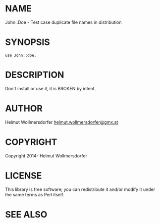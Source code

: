 # NAME

John::Doe - Test case duplicate file names in distribution

# SYNOPSIS

    use John::doe;

# DESCRIPTION

Don't install or use it, it is BROKEN by intent.

# AUTHOR

Helmut Wollmersdorfer <helmut.wollmersdorfer@gmx.at>

# COPYRIGHT

Copyright 2014- Helmut Wollmersdorfer

# LICENSE

This library is free software; you can redistribute it and/or modify
it under the same terms as Perl itself.

# SEE ALSO
